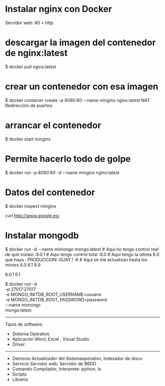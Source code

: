 # Instalar nginx con Docker

Servidor web: 80 < http

# descargar la imagen del contenedor de nginx:latest

$ docker pull nginx:latest

# crear un contenedor con esa imagen

$ docker container create -p 8080:80 --name minginx nginx:latest
    NAT: Redirección de puertos

# arrancar el contenedor

$ docker start minginx

# Permite hacerlo todo de golpe

$ docker run  -p 8080:80 -d --name minginx nginx:latest

# Datos del contenedor

$ docker inspect minginx


curl http://www.google.es/


# Instalar mongodb

$ docker run -d --name mimongo mongo:latest     # Aquí no tengo control real de qué instalo
                                    :6.0.1      # Aquí tengo control total
                                    :6.0        # Aquí tengo la ultima 6.0 que haya : PRODUCCION: GUAY !
                                    :6          # Aquí se me actualizan hasta los minors
                                        6.0
                                        6.1
                                        6.9

6.0.1
6.1

$ docker run -d \
    -p 27017:27017 \
	-e MONGO_INITDB_ROOT_USERNAME=usuario \
	-e MONGO_INITDB_ROOT_PASSWORD=password \
    --name mimongo \
    mongo:latest

----
Tipos de software:
- Sistema Operativo
- Aplicación                Word, Excel , Visual Studio
- Driver                    
----
- Demonio                   Actualizador del Sistemaoperativo, Indexador de disco
- Servicio                  Servidor web, Servidor de BBDD
- Comando                   Compilador, Interprete: python, ls
- Scripts
- Libreria                  
